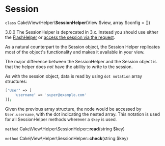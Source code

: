 # Session

`class` Cake\\View\\Helper\\**SessionHelper**(View $view, array $config = [])

<div class="deprecated">

3.0.0
The SessionHelper is deprecated in 3.x. Instead you should use either the
[FlashHelper](../../views/helpers/flash) or [access the
session via the request](../../development/sessions#accessing-session-object).

</div>

As a natural counterpart to the Session object, the Session
Helper replicates most of the object's functionality and makes it
available in your view.

The major difference between the SessionHelper and the Session
object is that the helper does *not* have the ability to write
to the session.

As with the session object, data is read by using
`dot notation` array structures:

``` php
['User' => [
    'username' => 'super@example.com'
]];
```

Given the previous array structure, the node would be accessed by
`User.username`, with the dot indicating the nested array. This
notation is used for all SessionHelper methods wherever a `$key` is
used.

`method` Cake\\View\\Helper\\SessionHelper::**read**(string $key)

`method` Cake\\View\\Helper\\SessionHelper::**check**(string $key)
